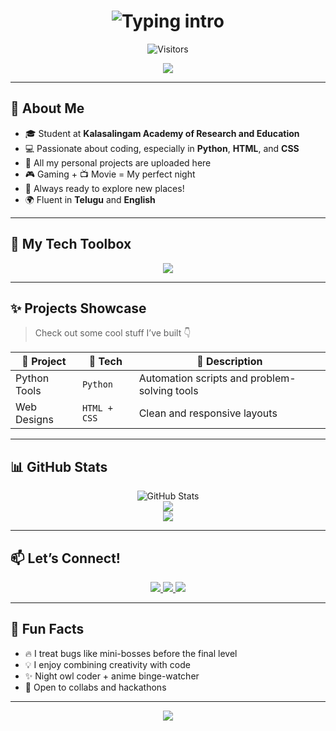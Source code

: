 <h1 align="center">
  <img src="https://readme-typing-svg.herokuapp.com?font=Fira+Code&weight=600&size=26&pause=1000&color=F75C7E&center=true&vCenter=true&width=900&height=60&lines=Hey+there+👋+I'm+Venkata+Saketh;A+Passionate+Programmer+and+Developer;Movie+Fan+%7C+Tech+Lover+%7C+Traveler+%F0%9F%9A%80" alt="Typing intro" />
</h1>

<p align="center">
  <img src="https://visitor-badge.laobi.icu/badge?page_id=GaminiVenkataSaketh.GaminiVenkataSaketh" alt="Visitors" />
</p>

<p align="center">
  <img src="https://capsule-render.vercel.app/api?type=wave&color=0:ff6ec4,100:7873f5&height=250&section=header&text=WELCOME%20TO%20MY%20GITHUB!&fontSize=35&fontAlign=50&fontAlignY=40&desc=✨%20GaminiVenkataSaketh%20✨&descAlign=50&descAlignY=65&animation=twinkling" />
</p>

---

## 🚀 About Me

- 🎓 Student at **Kalasalingam Academy of Research and Education**
- 💻 Passionate about coding, especially in **Python**, **HTML**, and **CSS**
- 📂 All my personal projects are uploaded here
- 🎮 Gaming + 📺 Movie = My perfect night
- 🛫 Always ready to explore new places!
- 🌍 Fluent in **Telugu** and **English**

---

## 🧰 My Tech Toolbox

<p align="center">
  <img src="https://skillicons.dev/icons?i=python,java,html,css,c,github" />
</p>

---

## ✨ Projects Showcase
> Check out some cool stuff I’ve built 👇

| 🚀 Project | 🔧 Tech | 📄 Description |
|-----------|---------|----------------|
| Python Tools | `Python` | Automation scripts and problem-solving tools |
| Web Designs | `HTML + CSS` | Clean and responsive layouts |

---

## 📊 GitHub Stats

<p align="center">
  <img src="https://github-readme-stats.vercel.app/api?username=GaminiVenkataSaketh&show_icons=true&theme=tokyonight" alt="GitHub Stats" />
  <br/>
  <img src="https://github-readme-streak-stats.herokuapp.com/?user=GaminiVenkataSaketh&theme=tokyonight" />
  <br/>
  <img src="https://github-readme-stats.vercel.app/api/top-langs/?username=GaminiVenkataSaketh&layout=compact&theme=tokyonight" />
</p>

---

## 📫 Let’s Connect!

<p align="center">
  <a href="mailto:venkatasakethgamini@gmail.com">
    <img src="https://img.shields.io/badge/Gmail-D14836?style=for-the-badge&logo=gmail&logoColor=white" />
  </a>
  <a href="https://www.linkedin.com/in/venkata-saketh-gamini-a75b1026a/" target="_blank">
    <img src="https://img.shields.io/badge/LinkedIn-0077B5?style=for-the-badge&logo=linkedin&logoColor=white" />
  </a>
  <a href="https://github.com/GaminiVenkataSaketh" target="_blank">
    <img src="https://img.shields.io/badge/GitHub-100000?style=for-the-badge&logo=github&logoColor=white" />
  </a>
</p>

---

## 🌟 Fun Facts

- 🔥 I treat bugs like mini-bosses before the final level  
- 💡 I enjoy combining creativity with code  
- ✨ Night owl coder + anime binge-watcher  
- 🚀 Open to collabs and hackathons  

---

<p align="center">
  <img src="https://capsule-render.vercel.app/api?type=waving&color=gradient&height=120&section=footer&text=Thanks+for+visiting+my+profile!+💖&fontAlign=50&fontSize=20" />
</p>

